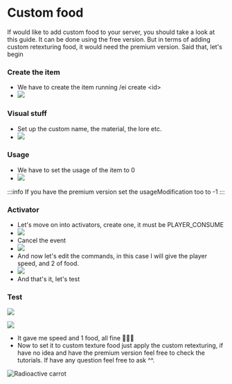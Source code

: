 # Custom food

If would like to add custom food to your server, you should take a look at this guide. It can be done using the free version. But in terms of adding custom retexturing food, it would need the premium version. Said that, let's begin

### Create the item

* We have to create the item running /ei create \<id>
* ![](</img/image (72).png>)

### Visual stuff

* Set up the custom name, the material, the lore etc.
* ![](</img/image (354).png>)

### Usage

* We have to set the usage of the item to 0
* ![](</img/image (357).png>)

:::info
If you have the premium version set the usageModification too to -1
:::

### Activator

* Let's move on into activators, create one, it must be PLAYER\_CONSUME
* ![](</img/image (388).png>)
* Cancel the event
* ![](</img/image (394).png>)
* And now let's edit the commands, in this case I will give the player speed, and 2 of food.
* ![](</img/image (146).png>)
* And that's it, let's test

### Test

![](</img/image (361).png>)

![](</img/image (370).png>)

* It gave me speed and 1 food, all fine 🥳🥳🥳
* Now to set it to custom texture food just apply the custom retexturing, if have no idea and have the premium version feel free to check the tutorials. If have any question feel free to ask ^^.

![Radioactive carrot](</img/image (334).png>)
